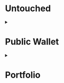 # Untouched  



<details>
  <summary><h1>Public Wallet</h1></summary> 
  <br>
  <input type="checkbox" id="vehicle1" name="vehicle1" value="Bike">
  <label for="vehicle1"> I have a bike</label><br>
  - [ ] - Generate a Qr Code  
  - [ ] - Add the credentials required for the qr code  
  - [ ] - Generate Dynamic links for creation and updation of the data 
</details>
<details>
  <summary><h1>Portfolio</h1></summary>  
  - [ ] - Make a Gradient color changing smoke in the background  
  - [ ] - Add a transparent card over to it transparency - 80%  
</details?
